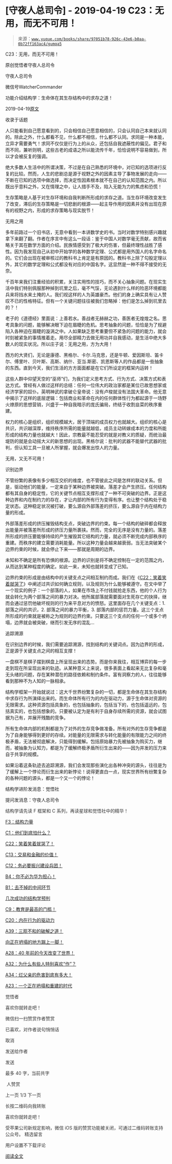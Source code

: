 # [守夜人总司令] - 2019-04-19 C23：无用，而无不可用！

> 来源：[`www.yuque.com/books/share/97051b78-926c-43e6-b0aa-0b72ff163ac4/gumqa5`](https://www.yuque.com/books/share/97051b78-926c-43e6-b0aa-0b72ff163ac4/gumqa5)



C23：无用，而无不可用！ 

原创觉悟者守夜人总司令 

守夜人总司令 

微信号WatcherCommander 

功能介绍结构学：生命体在其生存结构中的求存之道！ 

2019-04-19[原文](https://mp.weixin.qq.com/s?__biz=MzAxNDk1NjI2Mw==&mid=2247484434&idx=1&sn=b8a413a44663cebd1206c800d7922441&chksm=9b8a279aacfdae8c28b822c358b96bea81a878089b4a0566f29e8852e24d820203e1dd97f902&scene=27#wechat_redirect&cpage=388) 

收录于话题 

人只能看到自己愿意看到的，只会相信自己愿意相信的，只会认同自己本来就认同的。除此之外，什么都看不见，什么都不相信，什么都不认同。求同是一种本能，立异才需要勇气！求同不仅仅是行为上的从众，还包括自我遮蔽性的偏见。君子和而不同，兼听则明，这些古老的成语之所以能流传千年，恰恰说明不容易做到，所以才会被反复的强调。 

绝大多数人生活中的所谓决策，不过是在自己熟悉的环境中，对已知的选项进行反复的比较。然而，人生的悲剧总是源于视野之外的因素主导了事物发展的走向——不断在已知的选项中做选择，而决定性因素根本就不在自己的认知范围之内。所以既出乎意料之外，又在情理之中，让人措手不及，陷入无能为力的焦虑和恐慌！ 

生存策略是人基于对生存环境和自我判断所形成的求存之道。当生存环境改变发生了改变，滞后的生存策略是一切悲剧的根源——起主导作用的因素并没有出现在原有的视野之内，形成的求存策略与现实脱节！ 

无用之用 

多年前路过一个旧书店，无意中看到一本讲数学史的书。当时对数学特别感兴趣就拿下来翻了翻。作者在序言中有这么一段话：鉴于中国人对数学毫无贡献，故而省略关于其在数学方面的介绍。民族情感受到了极大的伤害，但最终理性战胜了感性。因为我发现自己从初中开始学的各种数学定理、公式都是用外国人的名字命名的。它们会出现在被审核过的教科书上肯定是有原因的。教科书上除了勾股定理以外，其它的数学定理和公式都没有对应的中国名字。这显然是一种不得不接受的无奈。 

千百年来我们注重经验的积累，关注实用性的技巧，而不关心抽象问题。在现实生活中我们特别佩服那种掉到坑里之后，毫不气馁，无论遇到什么样的险恶环境都能兵来将挡水来土掩的人。我们视这样的人为英雄豪杰。他们的身上确实具有让人赞叹不已的性格特征。但有一个关键问题往往被我们忽略掉：他们是怎么掉到坑里去的？！ 

老子的《道德经》里面说：上善若水。善战者无赫赫之功，善医者无煌煌之名。思考具象的问题，能够解决眼下迫在眉睫的危机。思考抽象的问题，恰恰是为了规避陷入各种迫在眉睫的漩涡之中。人如果缺乏思考重要但不紧急的问题的能力，就会时刻被紧急的事情推着走。用尽全部精力去做无用功并自我感动，是生活中绝大多数人的现实状况。所以庄子说：无用之用，方为大用！ 

西方的大贤们，无论是康德、黑格尔、卡尔.马克思，还是牛顿、爱因斯坦、笛卡尔、傅里叶、贝叶斯、高斯、纳什、亚当.斯密、凯恩斯等人的作品都是一些抽象的东西。直到今天，我们生活的方方面面都是在它们所设定的框架内运转！ 

这些人群中仰望天空的“巫师”们，为我们定义思考方式、行为方式、决策方式和表达方式。曾经有人做过这样的总结：任何一位伟大的政治家都是某位已故思想家或经济学家的奴仆。英明神武的拿破仑皇帝说：没有卢梭就没有法国大革命。他无意中揭示了这样的底层逻辑：包括商业和革命在内的任何群体性行为都起源于一场野火燎原的思想营销，兴盛于一种自我暗示的庞氏骗局，终结于收割韭菜的秩序重建。 

权力的核心是组织，组织规模越大，居于顶端的成员权力也就越大。组织的核心是共识，共识越深厚，维持秩序所需的能量就越低，成员主动转嫁成本的力度和所能形成的结构力量也就越大！因此，宗教最不能忍受的就是对教义的质疑，而统治最堤防的就是会动摇大义的新思想的出现。黑格尔说：批判的武器不能替代武器的批判，但认知工具一旦被人所掌握，就会爆发出惊人的力量。 

无用，又无不可用！ 

识别边界 

不管纷繁的表像有多少相互交织的维度，也不管彼此之间是怎样的联动关系。但是，驱动他们的能量，一定来自于某种边界被突破。落差才会产生挤压。任何结构都有其自身的稳定性，它的关键节点相互支撑形成了一种不可突破的边界。正是这种边界和内在制约力的存在，才让内部的所有行为变得有序。也让整个结构处于稳定状态。这种稳定状况被打破，要么源自外部落差的挤压，要么源自于内在结构力量的形成。 

外部落差形成的挤压摧毁结构支点，突破边界的约束。每一个结构的破碎都会释放出能量并被落差所形成的挤压力量所裹挟。然而，完全的无序是没有力量的。落差所形成的挤压要能够持续的产生摧毁其它结构的力量，就必须不断完成内部秩序的重建。而秩序的建立需要消耗能量。所以这种力量会越来越衰弱。当无法突破某个边界约束的时候，就会停止下来——那就是周期的边界。 

未知和不确定是所有恐惧的根源。边界的识别是将不确定控制在一定的范围之内，从而达到某种程度的确定。如此一来，未知也就转变成了已知。 

边界约束的形成是由结构中的关键支点之间相互制约而成。我们在《[C22：笑着笑着就哭了](http://mp.weixin.qq.com/s?__biz=MzAxNDk1NjI2Mw==&mid=2247484426&idx=1&sn=8035797e8ed1ba092df909ebe816f32b&chksm=9b8a2782acfdae9461ec08677ba53568ade6e0e9780ba5a5e429de9d366c0845263cca787e8e&scene=21#wechat_redirect)》中阐述过共识如何确立规则，以及规则为什么能够被遵守。在文中举了一个现实的例子：一个部落的人，如果在市场上不付钱就抢走东西，他的个人行为就会转化为两个部落之间的暴力对决。他所属部落就需要面对生死存亡的抉择，继而会通过惩罚他破坏规则的行为来平息对方的愤怒。这里面存在几个关键支点：1\. 部落之间的共识，2\. 部落之间的暴力平衡，3\. 部落内部的惩罚力量。这三个支点所形成的约束就是被称之为规则的边界约束。只要这三个支点的任何一个或多个坍塌，边界就会被突破，继而引发无序的混乱... 

追踪溯源 

在识别边界的时候，我们需要追踪溯源，找到结构的关键词点。因为边界的形成，正是源于关键支点之间的相互支撑！ 

一盘棋不是棋子摆到棋盘上所呈现出来的态势。而是你来我往，相互博弈的每一步走到现在所呈现出来的轨迹。从某种意义上来说，很多表面上看起来无比复杂和毫无头绪的问题，存在某种潜在的路径依赖和制约条件。富有洞察力的人，往往能够看到那种不为人知的一脉相承。 

结构学框架一开始就说过：这大千世界纷繁复杂的一切，都是生命体在其生存结构中求存行为所演绎出来的。而生命体所有行为的内在驱动力，源于生命体对资源的无限需求。这种资源包括具象的，也包括抽象的，包括当下的，也包括遥远的，包括真实的，也包括想象的。只要被认定为是有利于自身存续所需的资源，就会试图据为己有，并展开残酷的竞争。 

所有生命体内部的机制都是为了对外的生存竞争做准备。所有对外的生存竞争都是为了自身能够得到更好的存续。对能量的无限需求与转化能量的有限能力之间的终极矛盾，无法被彻底解决，只能得到缓解。包括原始暴力先被抽象为购买力，继而，被抽象为认知力，都是为了缓解终极矛盾所衍生出来的——因为并发的压力来自于共享的规模。 

如果沿着这条轨迹去追踪溯源，我们会发现那些演化出各种冲突的源头，往往是为了缓解上一个悖论而衍生出来的新悖论！说得更直白一点，现实世界所有纷繁复杂的各种问题的源头，都是一个又一个的悖论！ 

结构学进阶发消息：觉悟社 

提问发消息：守夜人总司令  

<ne-card data-card-name="image" data-card-type="inline" id="mlWms" data-event-boundary="card" style="color: rgb(51, 51, 51);">

结构学请先读 F 框架和 C 系列，再读星球和觉悟社中的精华！ 

[F3：结构力量](http://mp.weixin.qq.com/s?__biz=MzAxNDk1NjI2Mw==&mid=2247484256&idx=1&sn=f10d9c530bfd6ea08b25d4bec657c13a&chksm=9b8a20e8acfda9fee057f2df26790f905c898132cac91d833d14e636edb00c20514d63189a88&scene=21#wechat_redirect) 

[C1：他们到底怕什么？](http://mp.weixin.qq.com/s?__biz=MzAxNDk1NjI2Mw==&mid=2247483898&idx=1&sn=1b0a50386e9e89d2750dec717236f0aa&chksm=9b8a2272acfdab64235b35ee5e91b8cac6172144207251636e1345fc570aa1601f59eff7f442&scene=21#wechat_redirect) 

[C22：笑着笑着就哭了！](http://mp.weixin.qq.com/s?__biz=MzAxNDk1NjI2Mw==&mid=2247484426&idx=1&sn=8035797e8ed1ba092df909ebe816f32b&chksm=9b8a2782acfdae9461ec08677ba53568ade6e0e9780ba5a5e429de9d366c0845263cca787e8e&scene=21#wechat_redirect) 

[C13：交易和金融的价值！](http://mp.weixin.qq.com/s?__biz=MzIzMDYwOTM0Mg==&mid=2247483930&idx=1&sn=ae65c47055e5a1bf799a5313d32053d3&chksm=e8b19acbdfc613ddcbff8490bf7d7ff6c7afbd985bbf3d6ef051e8f397e179061dc7edbe5fc1&scene=21#wechat_redirect) 

[C12：务必要振兴建设兵团！](http://mp.weixin.qq.com/s?__biz=MzAxNDk1NjI2Mw==&mid=2247484193&idx=1&sn=88c86597191d0c97a411f9ea6f7b7c5d&chksm=9b8a20a9acfda9bfae819e8e42531fe6d523dd244ef0fc0c0787ab812540108c181f7ec2ffa9&scene=21#wechat_redirect) 

[B4：你不必为华为担心！](http://mp.weixin.qq.com/s?__biz=MzIzMDYwOTM0Mg==&mid=2247483951&idx=1&sn=7850925e07db502ec2116efe0211318f&chksm=e8b19afedfc613e816bdef573343dbe2127c92d828c071510a8a8b9cb98384cdc7a6dbf8fbdd&scene=21#wechat_redirect) 

[B1：去不掉的中间环节](http://mp.weixin.qq.com/s?__biz=MzAxNDk1NjI2Mw==&mid=2247484061&idx=1&sn=1209c5618c7a801825c4d601715c442d&chksm=9b8a2115acfda803a021253d6a306e6c95fffb1fdfae4daedf94c8f602c7d2c9e52452759093&scene=21#wechat_redirect) 

[几次成功的结构学预判](http://mp.weixin.qq.com/s?__biz=MzAxNDk1NjI2Mw==&mid=2247484266&idx=1&sn=02ab915e029cbe24d91712f741b3f37c&chksm=9b8a20e2acfda9f4498a5c76204c101ab26e7311f2fb7d3043de108d4ff6e18d72a1c889a569&scene=21#wechat_redirect) 

[C9：教育是最高的门槛！](http://mp.weixin.qq.com/s?__biz=MzAxNDk1NjI2Mw==&mid=2247484066&idx=1&sn=e394d22ec0f989b141fd07650d135f0d&chksm=9b8a212aacfda83c7391343fb6def9c792717291512ef0f31934f472d9ad68416579489f571f&scene=21#wechat_redirect) 

[C20：内在行为的驱动力](https://mp.weixin.qq.com/s?__biz=MzIzMDYwOTM0Mg==&mid=2247484003&idx=1&sn=a62ddbccc64f9f19890c0dff9605b6f7&scene=21#wechat_redirect) 

[A39：三观不和的破解之道！](http://mp.weixin.qq.com/s?__biz=MzAxNDk1NjI2Mw==&mid=2247484395&idx=1&sn=3464fb8d0b12df7cf8fc91716a34f5ba&chksm=9b8a2063acfda9759f6b71d77a8302f892cb4db2ab1a47c82975663328d4e6759aa20d5233f2&scene=21#wechat_redirect) 

[向正在坍塌的地方踹上一脚！](http://mp.weixin.qq.com/s?__biz=MzAxNDk1NjI2Mw==&mid=2247483789&idx=1&sn=5e44b7b524c3dc4bb7705f49ed0a44a3&chksm=9b8a2205acfdab139e4b1d44ef6702b09c9fbf79505340205d13fbdaa33207a997f54bee0e97&scene=21#wechat_redirect) 

[A28：40 年前的今天改变了世界！](http://mp.weixin.qq.com/s?__biz=MzAxNDk1NjI2Mw==&mid=2247484305&idx=1&sn=34b19d12210bf9f765c6eb615b787ac6&chksm=9b8a2019acfda90fff45ea8c17ccb37c75e04c7420ad9b303a0fb0069110cee644e6f592d95f&scene=21#wechat_redirect) 

[A32：为什么有些人特别喜欢“作”？](http://mp.weixin.qq.com/s?__biz=MzAxNDk1NjI2Mw==&mid=2247484403&idx=1&sn=a291e8322913517a91725b82912a804f&chksm=9b8a207bacfda96d339c5a416fe350e324cfb86c0f0d90c25418967230097892bb8be32eb5ff&scene=21#wechat_redirect) 

[A34：烂父亲的危害到底有多大！](http://mp.weixin.qq.com/s?__biz=MzAxNDk1NjI2Mw==&mid=2247484348&idx=1&sn=944a6aac1e8035011b56508ea74fb48e&chksm=9b8a2034acfda922b803681a568bf7b75ce8342cf507080d2e636098b7ee9dfc1391836f7341&scene=21#wechat_redirect) 

[A23：一个正在坍塌和重建的时代](http://mp.weixin.qq.com/s?__biz=MzAxNDk1NjI2Mw==&mid=2247484210&idx=1&sn=c8b8b95c3ba47afe80e5c38e1f85e1f3&chksm=9b8a20baacfda9acde8450a7316bf2e33806b84e761c6ff1b7ec74094794a25aa3c87ec2e034&scene=21#wechat_redirect) 

觉悟者 

喜欢你就转走吧！ 

微信扫一扫赞赏作者赞赏 

已喜欢，对作者说句悄悄话 

取消 

发送给作者 

发送 

最多 40 字，当前共字 

 人赞赏 

上一页 1/3 下一页 

长按二维码向我转账 

喜欢你就转走吧！ 

受苹果公司新规定影响，微信 iOS 版的赞赏功能被关闭，可通过二维码转账支持公众号。 <ne-h3 id="bYphp" data-lake-id="bYphp"><ne-heading-ext><ne-heading-anchor></ne-heading-anchor><ne-heading-fold></ne-heading-fold></ne-heading-ext><ne-heading-content>精选留言</ne-heading-content></ne-h3> 

用户设置不下载评论 

[阅读全文](https://t.zsxq.com/nYrjUbq)</ne-card>